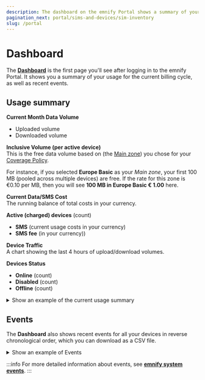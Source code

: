 ```yaml
---
description: The dashboard on the emnify Portal shows a summary of your usage for the current billing cycle
pagination_next: portal/sims-and-devices/sim-inventory
slug: /portal
---
```


# Dashboard

The [**Dashboard**](https://portal.emnify.com/) is the first page you'll see after logging in to the emnify Portal.
It shows you a summary of your usage for the current billing cycle, as well as recent events.

## Usage summary 

**Current Month Data Volume**
  - Uploaded volume
  - Downloaded volume

**Inclusive Volume (per active device)**  
This is the free data volume based on (the [Main zone](/portal/device-policies#zones)) you chose for your [Coverage Policy](/portal/device-policies#coverage-policies).

For instance, if you selected **Europe Basic** as your *Main zone*, your first 100 MB (pooled across multiple devices) are free.
If the rate for this zone is €0.10 per MB, then you will see **100 MB in Europe Basic € 1.00** here.

**Current Data/SMS Cost**  
The running balance of total costs in your currency.

**Active (charged) devices** (count)
  - **SMS** (current usage costs in your currency)
  - **SMS fee** (in your currency))

**Device Traffic**  
A chart showing the last 4 hours of upload/download volumes.

**Devices Status**
  - **Online** (count)
  - **Disabled** (count)
  - **Offline** (count)

<details className="custom-details-example">
  <summary>Show an example of the current usage summary</summary>
  <img
    src={require('./assets/dashboard-usage.png').default}
    style={{width:695}}
    alt=""
  />
</details>

## Events

The **Dashboard** also shows recent events for all your devices in reverse chronological order, which you can download as a CSV file.

<details className="custom-details-example">
  <summary>Show an example of Events</summary>
  <img
    src={require('./assets/dashboard-events.png').default}
    alt=""
  />
</details>

:::info
For more detailed information about events, see [**emnify system events**](/system-events).
:::
